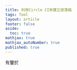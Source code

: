 ```yaml
---
title: 利用Circle CI來建立部落格
tags: Tool
layout: article
footer: false
aside:
  toc: true
mathjax: true
mathjax_autoNumber: true
published: true
---
```

有鑒於
